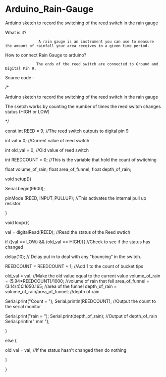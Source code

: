 # Arduino_Rain-Gauge
 Arduino sketch to record the switching of the reed switch in the rain gauge


What is it?

                   A rain gauge is an instrument you can use to measure the amount of rainfall your area receives in a given time period.



How to connect Rain Gauge to arduino?


                  The ends of the reed switch are connected to Ground and Digital Pin 9.


Source code :




/*

Arduino sketch to record the switching of the reed switch in the rain gauge

The sketch works by counting the number of times the reed switch changes status (HIGH or LOW)

*/


const int REED = 9;                             //The reed switch outputs to digital pin 9

int val = 0;                                    //Current value of reed switch

int old_val = 0;                                //Old value of reed switch

int REEDCOUNT = 0;                              //This is the variable that hold the count of switching

float volume_of_rain;
float area_of_funnel;
float depth_of_rain;

void setup(){

 Serial.begin(9600);

 pinMode (REED, INPUT_PULLUP);                   //This activates the internal pull up resistor

}


void loop(){

 val = digitalRead(REED);                         //Read the status of the Reed swtich


 if ((val == LOW) && (old_val == HIGH)){          //Check to see if the status has changed

   delay(10);                                     // Delay put in to deal with any "bouncing" in the switch.

   REEDCOUNT = REEDCOUNT + 1;                     //Add 1 to the count of bucket tips

   old_val = val;                                 //Make the old value equal to the current value
   volume_of_rain = (5.94*REEDCOUNT)/1000;        //volume of rain that fell 
   area_of_funnel = (3.14/4)*0.165*0.165;         //area of the funnel
   depth_of_rain = volume_of_rain/area_of_funnel; //depth of rain

   Serial.print("Count = ");
   Serial.println(REEDCOUNT);                     //Output the count to the serial monitor

   Serial.print("rain = ");
   Serial.print(depth_of_rain);                  //Output of depth_of_rain
   Serial.println(" mm ");


 }


 else {

   old_val = val;                                //If the status hasn't changed then do nothing

 }

}


